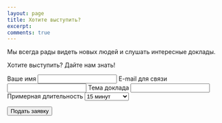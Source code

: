```yaml
---
layout: page
title: Хотите выступить?
excerpt: 
comments: true
---
```


Мы всегда рады видеть новых людей и слушать интересные доклады. 

Хотите выступить? Дайте нам знать!

<form action="http://getsimpleform.com/messages?form_api_token=2e9c438668c9b50479edcbba97b8e85d" method="post">
  <!-- the redirect_to is optional, the form will redirect to the referrer on submission -->
  <input type='hidden' name='redirect_to' value='http://yarfrontend.github.io/speakers/thank-you.html' />
  <!-- all your input fields here.... -->
  <label for='name'>Ваше имя</label>
  <input type='text' name='name' id='name' required=""/>
  <label for='email'>E-mail для связи</label>
  <input type='email' name='email' id='email' required=""/>
  <label for='theme'>Тема доклада</label>
  <input type='text' name='theme' id='theme' required="" />
  <label for='duration'>Примерная длительность</label>
  <select id="duration" name="duration" required="">
    <option value="15">15 минут</option>
    <option value="30">30 минут</option>
    <option value="45">45 минут</option>
    <option value="60">1 час</option>
    <option value="more">Больше часа</option>
  </select>
  <p>
  	<input type='submit' value='Подать заявку' class='btn' />
  </p>
</form>

